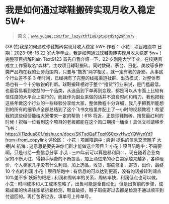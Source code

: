 # 我是如何通过球鞋搬砖实现月收入稳定 5W+

> 原文：[`www.yuque.com/for_lazy/thfiu8/ptxprd5tg29hnm7v`](https://www.yuque.com/for_lazy/thfiu8/ptxprd5tg29hnm7v)

<ne-h2 id="ec0f2587" data-lake-id="ec0f2587"><ne-heading-ext><ne-heading-anchor></ne-heading-anchor><ne-heading-fold></ne-heading-fold></ne-heading-ext><ne-heading-content><ne-text id="uaf31903f">(38 赞)我是如何通过球鞋搬砖实现月收入稳定 5W+</ne-text></ne-heading-content></ne-h2> <ne-p id="u07c7fc2c" data-lake-id="u07c7fc2c"><ne-text id="u0f94de3e">作者： 小花｜项目陪跑中</ne-text></ne-p> <ne-p id="u830f0396" data-lake-id="u830f0396"><ne-text id="ud577b4f5">日期：2023-06-16</ne-text></ne-p> <ne-p id="u402c3073" data-lake-id="u402c3073"><ne-text id="ub829d52a">22 岁大学毕业，我是如何通过球鞋搬砖实现月收入稳定 5w+！完整项目拆解</ne-text></ne-p> <ne-hole id="ubfc428bc" data-lake-id="ubfc428bc"><ne-card data-card-name="codeblock" data-card-type="block" id="e014d548" data-event-boundary="card">​Plain Text9123 首先自我介绍一下，22 岁刚刚大学毕业，在校期间成立工作室取名“森林”，主攻项目球鞋搬砖。同时数码、茅台、日化、美妆等多种类产品均在我的业务范围内，只要与“撸货”两字相关，就一定有我的身影。从事这个行业差不多 3 年时间，已经拥有了完整的线报渠道社群、出货模式，对整体市场也有一个十分敏锐的判断。球鞋搬砖相对于整个“撸货”行业来说，是门槛最低，也最容易看到收益的一个品类，从选品到下单再到变现，都是可以从市面上比较有信任度的大平台上进行的，而且作为副业来做的话并不浪费时间和精力，我也把我这些年做这个行业的一些经验分享给大家，整体教程十分详细，我几乎把我所能想到的所有的细节点全部总结到了这个飞书文档里并配上了一小时的视频教程！希望我的这些经验能给大家带来一定的帮助！618 将近，正是球鞋搬砖、撸货最红利的时候！祝每一位看到这个项目的老板都能在这个风口期捞一桶金！<ne-p id="uea5e8d5d" data-lake-id="uea5e8d5d"><ne-text id="ub9d897b0">具体文档请移步飞书：</ne-text>[<ne-text id="uad2ada2b">https://i11zdua80f.feishu.cn/docx/SKTxdQaFTopK60xxvHwcYQWynYd?from=from_copylink</ne-text>](https://i11zdua80f.feishu.cn/docx/SKTxdQaFTopK60xxvHwcYQWynYd?from=from_copylink)</ne-p> <ne-hole id="ue7ee5a91" data-lake-id="ue7ee5a91"><ne-card data-card-name="hr" data-card-type="block" id="yMaJT" data-event-boundary="card"><ne-p id="u59e3dff7" data-lake-id="u59e3dff7"><ne-text id="ua640596b">评论区：</ne-text></ne-p> <ne-p id="u6ca49ce8" data-lake-id="u6ca49ce8"><ne-text id="uacf14074">小花｜项目陪跑中 : 感谢 提供的信息交流圈子</ne-text> <ne-text id="u4f5a7d00">大楞|AI 航海 : 这意思是要先进你们群才能做这个项目？</ne-text> <ne-text id="ufb73de1a">小花｜项目陪跑中 : 不需要啊，只是带给一些信息分享</ne-text> <ne-text id="udb65cb51">小艾 : 三四年前可以算是暴利风口，现在随着企业商家的不断入驻，得物手续费的不断提高，加上涌进来的小白卖家越来越多，各种砸价，个人卖家几乎没有什么利润。加上选品，收货，瑕疵修复，寄货，出价，最终 10 个点的利润</ne-text> <ne-text id="u8eb76cdb">小花｜项目陪跑中 : 有信息的可以达到更高，没有的话搬砖利润点 10%差不多</ne-text> <ne-text id="ucb6a1fbc">妖妖的粑粑 : 利润和周转率的关系，周转率快，利润低点也可以做。</ne-text> <ne-text id="u2c3c77d4">小艾 : 时间成本和人工成本忽略了，出售可能是全自动化，但是出货前的步骤，成箱成箱的快递往家拿拆箱检测，鞋盒破损，鞋子瑕疵寄过去都是检测不通过顺丰到付退回的。再打包寄过去，填单号上传单号。</ne-text></ne-p></ne-card></ne-hole></ne-card></ne-hole>